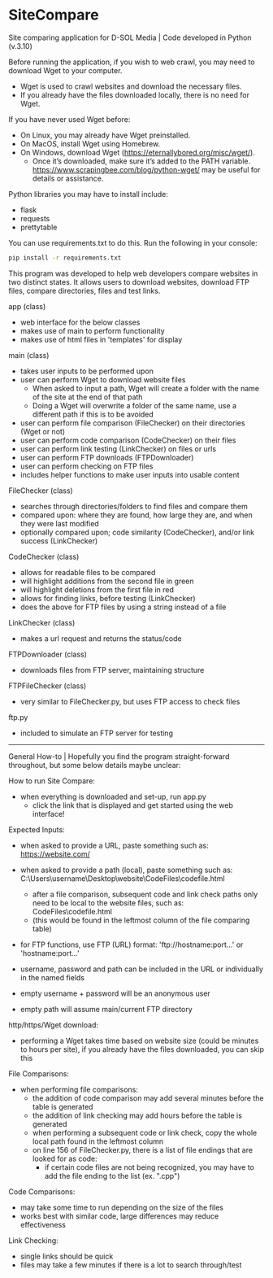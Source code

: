 # SiteCompare
Site comparing application for D-SOL Media | Code developed in Python (v.3.10)

Before running the application, if you wish to web crawl, you may need to download Wget to your computer.
 - Wget is used to crawl websites and download the necessary files. 
 - If you already have the files downloaded locally, there is no need for Wget.

  If you have never used Wget before:
   - On Linux, you may already have Wget preinstalled.
   - On MacOS, install Wget using Homebrew.
   - On Windows, download Wget (https://eternallybored.org/misc/wget/). 
     - Once it’s downloaded, make sure it’s added to the PATH variable.
   https://www.scrapingbee.com/blog/python-wget/ may be useful for details or assistance.

Python libraries you may have to install include:
- flask
- requests
- prettytable

You can use requirements.txt to do this. Run the following in your console:
```sh
pip install -r requirements.txt
```

This program was developed to help web developers compare websites in two distinct states.
It allows users to download websites, download FTP files, compare directories, files and test links.

app (class)
- web interface for the below classes
- makes use of main to perform functionality
- makes use of html files in 'templates' for display

main (class)
- takes user inputs to be performed upon
- user can perform Wget to download website files
  - When asked to input a path, Wget will create a folder with the name of the site at the end of that path
  - Doing a Wget will overwrite a folder of the same name, use a different path if this is to be avoided
- user can perform file comparison (FileChecker) on their directories (Wget or not)
- user can perform code comparison (CodeChecker) on their files
- user can perform link testing (LinkChecker) on files or urls
- user can perform FTP downloads (FTPDownloader)
- user can perform checking on FTP files
- includes helper functions to make user inputs into usable content

FileChecker (class)
- searches through directories/folders to find files and compare them
- compared upon: where they are found, how large they are, and when they were last modified
- optionally compared upon; code similarity (CodeChecker), and/or link success (LinkChecker)

CodeChecker (class)
- allows for readable files to be compared
- will highlight additions from the second file in green
- will highlight deletions from the first file in red
- allows for finding links, before testing (LinkChecker)
- does the above for FTP files by using a string instead of a file

LinkChecker (class)
- makes a url request and returns the status/code

FTPDownloader (class)
- downloads files from FTP server, maintaining structure

FTPFileChecker (class)
- very similar to FileChecker.py, but uses FTP access to check files

ftp.py
- included to simulate an FTP server for testing

* * *

General How-to | Hopefully you find the program straight-forward throughout, but some below details maybe unclear:

How to run Site Compare:
- when everything is downloaded and set-up, run app.py
  - click the link that is displayed and get started using the web interface!

Expected Inputs:
- when asked to provide a URL, paste something such as: https://website.com/
- when asked to provide a path (local), paste something such as: C:\Users\username\Desktop\website\CodeFiles\codefile.html
  - after a file comparison, subsequent code and link check paths only need to be local to the website files, such as: CodeFiles\codefile.html
  - (this would be found in the leftmost column of the file comparing table)

- for FTP functions, use FTP (URL) format: 'ftp://hostname:port...' or 'hostname:port...'
- username, password and path can be included in the URL or individually in the named fields
- empty username + password will be an anonymous user
- empty path will assume main/current FTP directory

http/https/Wget download:
- performing a Wget takes time based on website size (could be minutes to hours per site), if you already have the files downloaded, you can skip this

File Comparisons:
- when performing file comparisons:
  - the addition of code comparison may add several minutes before the table is generated
  - the addition of link checking may add hours before the table is generated
  - when performing a subsequent code or link check, copy the whole local path found in the leftmost column
  - on line 156 of FileChecker.py, there is a list of file endings that are looked for as code:
    - if certain code files are not being recognized, you may have to add the file ending to the list (ex. ".cpp")

Code Comparisons:
- may take some time to run depending on the size of the files
- works best with similar code, large differences may reduce effectiveness

Link Checking:
- single links should be quick
- files may take a few minutes if there is a lot to search through/test
